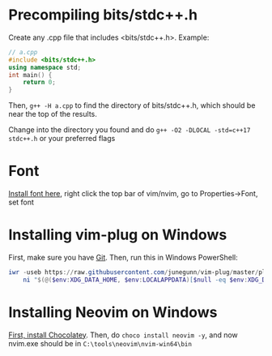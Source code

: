 # Precompiling bits/stdc++.h
Create any .cpp file that includes <bits/stdc++.h>. Example:
```cpp
// a.cpp
#include <bits/stdc++.h>
using namespace std;
int main() {
    return 0;
}
```
Then, `g++ -H a.cpp` to find the directory of bits/stdc++.h, which should be near the top of the results.

Change into the directory you found and do `g++ -O2 -DLOCAL -std=c++17 stdc++.h` or your preferred flags

# Font
[Install font here](https://github.com/powerline/fonts/blob/master/UbuntuMono/Ubuntu%20Mono%20derivative%20Powerline.ttf), right click the top bar of vim/nvim, go to Properties->Font, set font

# Installing vim-plug on Windows
First, make sure you have [Git](https://git-scm.com/download/win). Then, run this in Windows PowerShell:
```powershell
iwr -useb https://raw.githubusercontent.com/junegunn/vim-plug/master/plug.vim |`
    ni "$(@($env:XDG_DATA_HOME, $env:LOCALAPPDATA)[$null -eq $env:XDG_DATA_HOME])/nvim-data/site/autoload/plug.vim" -Force
```
# Installing Neovim on Windows
[First, install Chocolatey](https://chocolatey.org/install#individual).
Then, do `choco install neovim -y`, and now nvim.exe should be in `C:\tools\neovim\nvim-win64\bin`
